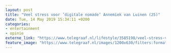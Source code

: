```yaml
---
layout: post
title: "Veel stress voor ’digitale nomade’ Annemiek van Luinen (25)"
date: Tue, 14 May 2019 15:34:11 +0200
categories: 
- entertainment 
- opinie 
externe_link: "https://www.telegraaf.nl/lifestyle/3585198/veel-stress-voor-digitale-nomade-annemiek-van-luinen-25"
feature_image: "https://www.telegraaf.nl/images/1200x630/filters:format(jpeg):quality(80)/cdn-kiosk-api.telegraaf.nl/f51476e0-764c-11e9-9ee7-0218eaf05005.jpg"
---
```



